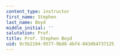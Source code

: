 ```yaml
---
content_type: instructor
first_name: Stephen
last_name: Boyd
middle_initial: ''
salutation: Prof.
title: Prof. Stephen Boyd
uid: 9c5b2104-9577-9bd8-4bf4-043d64737125
---
```

